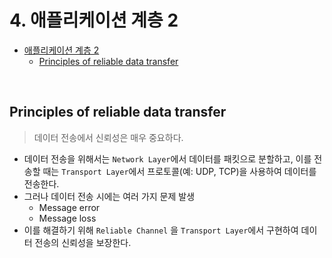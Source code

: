 # 4. 애플리케이션 계층 2
<!-- TOC -->

- [애플리케이션 계층 2](#%EC%95%A0%ED%94%8C%EB%A6%AC%EC%BC%80%EC%9D%B4%EC%85%98-%EA%B3%84%EC%B8%B5-2)
    - [Principles of reliable data transfer](#principles-of-reliable-data-transfer)

<!-- /TOC -->

<br>

## Principles of reliable data transfer

> 데이터 전송에서 신뢰성은 매우 중요하다.

- 데이터 전송을 위해서는 `Network Layer`에서 데이터를 패킷으로 분할하고, 이를 전송할 때는 `Transport Layer`에서 프로토콜(예: UDP, TCP)을 사용하여 데이터를 전송한다.
- 그러나 데이터 전송 시에는 여러 가지 문제 발생
    - Message error
    - Message loss
- 이를 해결하기 위해 `Reliable Channel` 을 `Transport Layer`에서 구현하여 데이터 전송의 신뢰성을 보장한다.

<br>